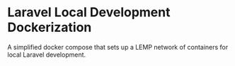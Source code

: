 # Laravel Local Development Dockerization
A simplified docker compose that sets up a LEMP network of containers for local Laravel development.
